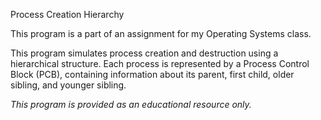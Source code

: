 Process Creation Hierarchy

This program is a part of an assignment for my Operating Systems class.

This program simulates process creation and destruction using a hierarchical structure. Each process is represented by a Process Control Block (PCB), containing information about its parent, first child, older sibling, and younger sibling.

*This program is provided as an educational resource only.*

